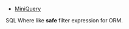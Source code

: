 - [MiniQuery](https://wener.me/notes/languages/miniquery)

SQL Where like **safe** filter expression for ORM.
